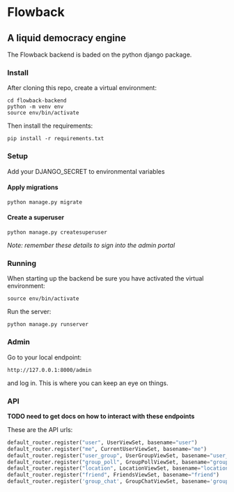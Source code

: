 # Flowback

## A liquid democracy engine

The Flowback backend is baded on the python django package.

### Install

After cloning this repo, create a virtual environment:

```
cd flowback-backend
python -m venv env
source env/bin/activate
```

Then install the requirements:

```
pip install -r requirements.txt
```

### 

### Setup

Add your DJANGO_SECRET to environmental variables

#### Apply migrations 

```
python manage.py migrate
```

#### Create a superuser

```
python manage.py createsuperuser
```

*Note: remember these details to sign into the admin portal*

### Running

When starting up the backend be sure you have activated the virtual environment:

```
source env/bin/activate
```

Run the server:

```
python manage.py runserver
```

### Admin

Go to your local endpoint:

```
http://127.0.0.1:8000/admin
```

and log in. This is where you can keep an eye on things. 

### API

**TODO need to get docs on how to interact with these endpoints**

These are the API urls:

```python
default_router.register("user", UserViewSet, basename="user")
default_router.register("me", CurrentUserViewSet, basename="me")
default_router.register("user_group", UserGroupViewSet, basename="user_group")
default_router.register("group_poll", GroupPollViewSet, basename="group_poll")
default_router.register("location", LocationViewSet, basename="location")
default_router.register("friend", FriendsViewSet, basename="friend")
default_router.register('group_chat', GroupChatViewSet, basename='group_chat')
```

